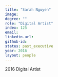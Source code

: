 ```yaml
---
title: "Sarah Nguyen"
image:
degree: ""
role: "Digital Artist"
index: 125
email:
linkedin-url:
github-id:
status: past_executive
year: 2016
layout: people
---
```

2016 Digital Artist

